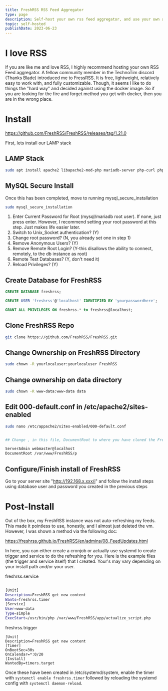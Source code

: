 ```yaml
---
title: FreshRSS RSS Feed Aggregator
type: page
description: Self-host your own rss feed aggregator, and use your own app to read!
topic: self-hosted
publishDate: 2023-06-23
---
```


# I love RSS


If you are like me and love RSS, I highly recommend hosting your own RSS Feed aggregator. A fellow community member in the TechnoTim discord (Thanks Blade) introduced me to FressRSS. It is free, lightweight, relatively easy to work with, and fully customizable. Though, it seems I like to do things the "hard way" and decided against using the docker image.  So if you are looking for the fire and forget method you get with docker, then you are in the wrong place. 

# Install

https://github.com/FreshRSS/FreshRSS/releases/tag/1.21.0

First, lets install our LAMP stack

## LAMP Stack

```bash
sudo apt install apache2 libapache2-mod-php mariadb-server php-curl php-mbstring php-mysql php-zip php-xml 
```

## MySQL Secure Install
Once this has been completed, move to running mysql_secure_installation

```bash
sudo mysql_secure_installation
```

1. Enter Current Password for Root  (mysql/mariadb root user). If none, just press enter. However, I recommend setting your root password at this step. Just makes life easier later.
2. Switch to Unix_Socket authentication? (Y)
3. Change root password? (N, you already set one in step 1)
4. Remove Anonymous Users? (Y)
5. Remove Remote Root Login? (Y-this disallows the ability to connect, remotely, to the db instance as root)
6. Remote Test Databases? (Y, don't need it)
7. Reload Privileges? (Y)

## Create Database for FreshRSS

```sql
CREATE DATABASE freshrss;

CREATE USER 'freshrss'@'localhost' IDENTIFIED BY 'yourpasswordhere';

GRANT ALL PRIVILEGES ON freshrss.* to freshrss@localhost;

```

## Clone FreshRSS Repo

```bash
git clone https://github.com/FreshRSS/FreshRSS.git

```

## Change Ownership on FreshRSS Directory 

```bash
sudo chown -R yourlocaluser:yourlocaluser FreshRSS
```

## Change ownership on data directory


```bash
sudo chown -R www-data:www-data data
```

## Edit 000-default.conf in /etc/apache2/sites-enabled


```bash
sudo nano /etc/appache2/sites-enabled/000-default.conf


## Change , in this file, DocumentRoot to where you have cloned the FreshRSS Repo, but add the P directoy

ServerAdmin webmaster@localhost
DocumentRoot /var/www/FreshRSS/p

```

## Configure/Finish install of FreshRSS

Go to your server site "http://192.168.x.xxx/i" and follow the install steps using database user and password you created in the previous steps

# Post-Install

Out of the box, my FreshRSS instance was not auto-refreshing my feeds. This made it pointless to use, honestly, and I almost just deleted the vm. However, I was shown a method via the following doc:

https://freshrss.github.io/FreshRSS/en/admins/08_FeedUpdates.html

In here, you can either create a cronjob or actually use systemd to create trigger and service to do the refreshing for you. Here is the example files (the trigger and service itself) that I created. Your's may vary depending on your install path and/or your user.

freshrss.service
```bash
 
[Unit]                           
Description=FreshRSS get new content        
Wants=freshrss.timer                                               
[Service]                                            
User=www-data                                        
Type=simple                                                                      
ExecStart=/usr/bin/php /var/www/FreshRSS/app/actualize_script.php
```

freshrss.trigger
```shell
[Unit]                                                                           
Description=FreshRSS get new content                                                                               
[Timer]                                                                          
OnBootSec=30s                                                                    
OnCalendar=*:0/20                                                                                                  
[Install]                                                              
WantedBy=timers.target
```

Once these have been created in /etc/systemd/system, enable the timer with `systemctl enable freshrss.timer` followed by reloading the systemd config with `systemctl daemon-reload`. 